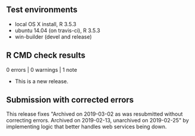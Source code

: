 ## Test environments
* local OS X install, R 3.5.3
* ubuntu 14.04 (on travis-ci), R 3.5.3
* win-builder (devel and release)

## R CMD check results

0 errors | 0 warnings | 1 note

* This is a new release.

## Submission with corrected errors

This release fixes "Archived on 2019-03-02 as was resubmitted without correcting errors.
Archived on 2019-02-13, unarchived on 2019-02-25" by implementing logic that 
better handles web services being down. 
